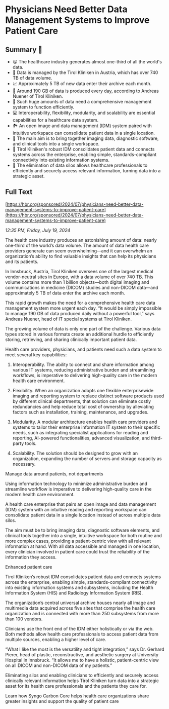 # Physicians Need Better Data Management Systems to Improve Patient Care

## Summary 🤖

- 😮 The healthcare industry generates almost one-third of all the world's data.
- 🔬 Data is managed by the Tirol Kliniken in Austria, which has over 740 TB of data volume.
- 📈 Approximately 5 TB of new data enter their archive each month.
- 🤯 Around 190 GB of data is produced every day, according to Andreas Nuener of Tirol Kliniken.
- 🏥 Such huge amounts of data need a comprehensive management system to function efficiently. 
- 💻 Interoperability, flexibility, modularity, and scalability are essential capabilities for a healthcare data system. 
- 🏞️ An open image and data management (IDM) system paired with intuitive workspace can consolidate patient data in a single location. 
- 🎯 The main aim is to bring together imaging data, diagnostic software, and clinical tools into a single workspace. 
- 🏨 Tirol Kliniken's robust IDM consolidates patient data and connects systems across the enterprise, enabling simple, standards-compliant connectivity into existing information systems.
- 🚫 The elimination of data silos allows healthcare professionals to efficiently and securely access relevant information, turning data into a strategic asset.

## Full Text

[https://hbr.org/sponsored/2024/07/physicians-need-better-data-management-systems-to-improve-patient-care](https://hbr.org/sponsored/2024/07/physicians-need-better-data-management-systems-to-improve-patient-care)

*12:35 PM, Friday, July 19, 2024*

The health care industry produces an astonishing amount of data: nearly one-third of the world’s data volume. The amount of data health care providers generate can seem overwhelming—and it can overwhelm an organization’s ability to find valuable insights that can help its physicians and its patients.

In Innsbruck, Austria, Tirol Kliniken oversees one of the largest medical vendor-neutral sites in Europe, with a data volume of over 740 TB. This volume contains more than 1 billion objects—both digital imaging and communications in medicine (DICOM) studies and non-DICOM data—and approximately 5 TB of data enter the archive each month.

This rapid growth makes the need for a comprehensive health care data management system more urgent each day. “It would be simply impossible to manage 190 GB of data produced daily without a powerful tool,” says Andreas Nuener, head of IT special systems at Tirol Kliniken.

The growing volume of data is only one part of the challenge. Various data types stored in various formats create an additional hurdle to efficiently storing, retrieving, and sharing clinically important patient data.

Health care providers, physicians, and patients need such a data system to meet several key capabilities:

1. Interoperability. The ability to connect and share information among various IT systems, reducing administrative burden and streamlining workflows, is imperative to delivering high-quality care in the modern health care environment.

2. Flexibility. When an organization adopts one flexible enterprisewide imaging and reporting system to replace distinct software products used by different clinical departments, that solution can eliminate costly redundancies and help reduce total cost of ownership by alleviating factors such as installation, training, maintenance, and upgrades.

3. Modularity. A modular architecture enables health care providers and systems to tailor their enterprise information IT system to their specific needs, such as integrating specialist applications for reading and reporting, AI-powered functionalities, advanced visualization, and third-party tools.

4. Scalability. The solution should be designed to grow with an organization, expanding the number of servers and storage capacity as necessary.

Manage data around patients, not departments

Using information technology to minimize administrative burden and streamline workflow is imperative to delivering high-quality care in the modern health care environment.

A health care enterprise that pairs an open image and data management (IDM) system with an intuitive reading and reporting workspace can consolidate patient data in a single location instead of across multiple data silos.

The aim must be to bring imaging data, diagnostic software elements, and clinical tools together into a single, intuitive workspace for both routine and more complex cases, providing a patient-centric view with all relevant information at hand. With all data accessible and managed in one location, every clinician involved in patient care could trust the reliability of the information they access.

Enhanced patient care

Tirol Kliniken’s robust IDM consolidates patient data and connects systems across the enterprise, enabling simple, standards-compliant connectivity into existing information systems and subsystems, including the Health Information System (HIS) and Radiology Information System (RIS).

The organization’s central universal archive houses nearly all image and multimedia data acquired across five sites that comprise the health care organization and is connected with more than 250 subsystems from more than 100 vendors.

Clinicians use the front end of the IDM either holistically or via the web. Both methods allow health care professionals to access patient data from multiple sources, enabling a higher level of care.

“What I like the most is the versatility and tight integration,” says Dr. Gerhard Pierer, head of plastic, reconstructive, and aesthetic surgery at University Hospital in Innsbruck. “It allows me to have a holistic, patient-centric view on all DICOM and non-DICOM data of my patients.”

Eliminating silos and enabling clinicians to efficiently and securely access clinically relevant information helps Tirol Kliniken turn data into a strategic asset for its health care professionals and the patients they care for.

Learn how Syngo Carbon Core helps health care organizations share greater insights and support the quality of patient care

